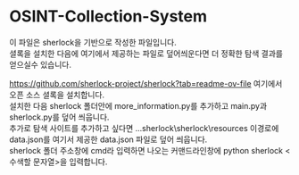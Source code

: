 # OSINT-Collection-System

이 파일은 sherlock을 기반으로 작성한 파일입니다.  
셜록을 설치한 다음에 여기에서 제공하는 파일로 덮어씌운다면 더 정확한 탐색 결과를 얻으실수 있습니다.   

https://github.com/sherlock-project/sherlock?tab=readme-ov-file 여기에서 오픈 소스 셜록을 설치합니다.   
설치한 다음 sherlock 폴더안에 more_information.py를 추가하고 main.py과sherlock.py를 덮어 씌웁니다.  
추가로 탐색 사이트를 추가하고 싶다면 ...sherlock\sherlock\resources 이경로에 data.json를 여기서 제공한 data.json 파일로 덮어 씌웁니다.  
sherlock 폴더 주소창에 cmd라 입력하면 나오는 커맨드라인창에 python sherlock <수색할 문자열>을 입력합니다.  

